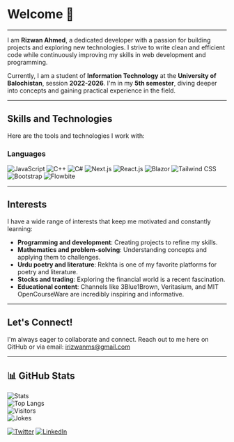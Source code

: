 
# Welcome  👋  

---
 
I am **Rizwan Ahmed**, a dedicated developer with a passion for building projects and exploring new technologies. I strive to write clean and efficient code while continuously improving my skills in web development and programming.  

Currently, I am a student of **Information Technology** at the **University of Balochistan**, session **2022-2026**. I'm in my **5th semester**, diving deeper into concepts and gaining practical experience in the field.

---

## **Skills and Technologies**  
Here are the tools and technologies I work with:  

### **Languages**  
![JavaScript](https://img.shields.io/badge/JavaScript-F7DF1E?style=flat&logo=javascript&logoColor=black)   ![C++](https://img.shields.io/badge/C%2B%2B-00599C?style=flat&logo=c%2B%2B&logoColor=white)  ![C#](https://img.shields.io/badge/C%23-239120?style=flat&logo=c-sharp&logoColor=white)  ![Next.js](https://img.shields.io/badge/Next.js-000000?style=flat&logo=nextdotjs&logoColor=white)  ![React.js](https://img.shields.io/badge/React-61DAFB?style=flat&logo=react&logoColor=black)  ![Blazor](https://img.shields.io/badge/Blazor-512BD4?style=flat&logo=blazor&logoColor=white)  ![Tailwind CSS](https://img.shields.io/badge/Tailwind%20CSS-38B2AC?style=flat&logo=tailwind-css&logoColor=white)  ![Bootstrap](https://img.shields.io/badge/Bootstrap-7952B3?style=flat&logo=bootstrap&logoColor=white)  ![Flowbite](https://img.shields.io/badge/Flowbite-38B2AC?style=flat&logo=flowbite&logoColor=white)  

---

## **Interests**  
I have a wide range of interests that keep me motivated and constantly learning:  
- **Programming and development**: Creating projects to refine my skills.  
- **Mathematics and problem-solving**: Understanding concepts and applying them to challenges.  
- **Urdu poetry and literature**: Rekhta is one of my favorite platforms for poetry and literature.  
- **Stocks and trading**: Exploring the financial world is a recent fascination.  
- **Educational content**: Channels like 3Blue1Brown, Veritasium, and MIT OpenCourseWare are incredibly inspiring and informative.

---

## **Let's Connect!**  
I'm always eager to collaborate and connect. Reach out to me here on GitHub or via email: irizwanms@gmail.com

---

## 📊 GitHub Stats  
![Stats](https://github-readme-stats.vercel.app/api?username=rizwanahmed2022&show_icons=true&theme=radical)  
![Top Langs](https://github-readme-stats.vercel.app/api/top-langs/?username=rizwanahmed2022&layout=compact&theme=radical)  
![Visitors](https://komarev.com/ghpvc/?username=rizwanahmed2022&color=red)  
![Jokes](https://readme-jokes.vercel.app/api?theme=radical)  

[![Twitter](https://img.shields.io/badge/Twitter-1DA1F2?style=for-the-badge&logo=twitter&logoColor=white)](https://twitter.com/yourhandle)
[![LinkedIn](https://img.shields.io/badge/LinkedIn-0077B5?style=for-the-badge&logo=linkedin&logoColor=white)](https://linkedin.com/in/yourprofile)
